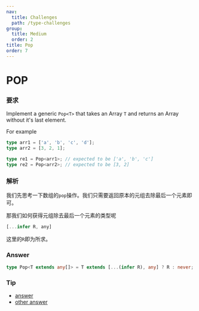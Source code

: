 ```yaml
---
nav:
  title: Challenges
  path: /type-challenges
group:
  title: Medium
  order: 2
title: Pop
order: 7
---
```


# POP

### 要求

Implement a generic `Pop<T>` that takes an Array `T` and returns an Array without it's last element.

For example

```ts
type arr1 = ['a', 'b', 'c', 'd'];
type arr2 = [3, 2, 1];

type re1 = Pop<arr1>; // expected to be ['a', 'b', 'c']
type re2 = Pop<arr2>; // expected to be [3, 2]
```

### 解析

我们先思考一下数组的`pop`操作。我们只需要返回原本的元组去除最后一个元素即可。

那我们如何获得元组除去最后一个元素的类型呢

```ts
[...infer R, any]
```

这里的`R`即为所求。

### Answer

```ts
type Pop<T extends any[]> = T extends [...(infer R), any] ? R : never;
```

### Tip

- [answer](https://www.typescriptlang.org/play?#code/PQKgUABBCMBsEFoIAUD2AHSiE91gRgJ4QCCAdgC4AWqZxAYgK4QAUAAgIaUBmjAlBADEAWwCmAEwCWjYUI4AneR0JYsg9RACKjUQGcKk2qqgA+CABVC6UQGUAxvMnoKEACwA6AAwRJuiPNE7VGExMnEJHzIIal8IOyoOABtE0TIAc1FjCABJYXQU0JcOCAyyUUc7CAADNHQAHnMTKuiElwoOAGs9CC5SRWVq82aucX9RCkZ5Mj9ekn7iAHdJalRGF2WAcj9Ejn0IUQLUincs+lR5fYAPDjyUrKqHil0sCitRHsVoCABeCABtDYcDYAGggG3wILBdkhG3EGwAui83h95AAmH7-ADMoNRoOgiKgSOsYy+v1qdQU8mgZmAwCu1jsFAiFFQEHw7wBQNB4Jh0IJ0WRAXRZIwFMUqJpdNElwZTNGLLZHOxEFR-IeVSyIBAAFFLhQlFqAFwQGySYSSHbyRKEUF2XqEVY+W6iQrVGxUSTcChVUE1Ri6KjDMLVACq0w9XuGfgWB0SAH4smYAGqSUQLCC0CAAcWWAAlGPhjVQKBR0LpDbSnvF3AArXTuc5pYBwMAgYBgDugCAAfV7ff7fYgAE1VhcAMKocIQXPld4D+e9iBtjuvYnk8xXJlhGZ0P7wsy-DfSrfiPx-dwXyRkbjlCAAJVBXEI8IgcfvEGNZQAbuUANwdsAuwXecLD0Fwx12bpgIHJd2zNdBzhcABvCBtQAR0YJJQV1WUIAAXwgbh5GCME2FXUQEHiJIUnSPRgDWC1dA2FdkTtXRul+P4sBwwIKDqdDMMSOpyT+ZVcRgfdQVEnF9xMYFuJlXj+IwpJhNFTkYQhbloW5OFQUk-5AU03kERMOSwERACgOgwcmHkahbxsJkyx7GzF2XUAsDMd0FHeB1JggXRUESBjaHLCBi1LctK10as6wbeQmzgYAuF0GN5C8iAUzTQLgtC6YixLMsK2AKsqFretG2bWBgCCkKDDCzKAFlzneMcEmSVIMnCyLipiuLKsS1t2zAIA)
- [other answer](https://github.com/type-challenges/type-challenges/issues?q=label%3A16+label%3Aanswer)
